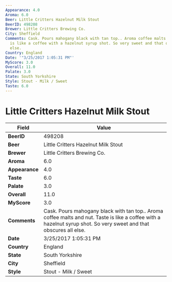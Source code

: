 ```yaml
---
Appearance: 4.0
Aroma: 6.0
Beer: Little Critters Hazelnut Milk Stout
BeerID: 498208
Brewer: Little Critters Brewing Co.
City: Sheffield
Comments: Cask. Pours mahogany black with tan top.. Aroma coffee malts and nut. Taste
  is like a coffee with a hazelnut syrup shot. So very sweet and that obscures all
  else.
Country: England
Date: '"3/25/2017 1:05:31 PM"'
MyScore: 3.0
Overall: 11.0
Palate: 3.0
State: South Yorkshire
Style: Stout - Milk / Sweet
Taste: 6.0
---
```


# Little Critters Hazelnut Milk Stout

| Field         | Value |
|---------------|-------|
| **BeerID** | 498208 |
| **Beer** | Little Critters Hazelnut Milk Stout |
| **Brewer** | Little Critters Brewing Co. |
| **Aroma** | 6.0 |
| **Appearance** | 4.0 |
| **Taste** | 6.0 |
| **Palate** | 3.0 |
| **Overall** | 11.0 |
| **MyScore** | 3.0 |
| **Comments** | Cask. Pours mahogany black with tan top.. Aroma coffee malts and nut. Taste is like a coffee with a hazelnut syrup shot. So very sweet and that obscures all else. |
| **Date** | 3/25/2017 1:05:31 PM |
| **Country** | England |
| **State** | South Yorkshire |
| **City** | Sheffield |
| **Style** | Stout - Milk / Sweet |
